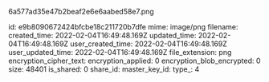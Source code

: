 6a577ad35e47b2beaf2e6e6aabed58e7.png

id: e9b8090672424bfcbe18c211720b7dfe
mime: image/png
filename: 
created_time: 2022-02-04T16:49:48.169Z
updated_time: 2022-02-04T16:49:48.169Z
user_created_time: 2022-02-04T16:49:48.169Z
user_updated_time: 2022-02-04T16:49:48.169Z
file_extension: png
encryption_cipher_text: 
encryption_applied: 0
encryption_blob_encrypted: 0
size: 48401
is_shared: 0
share_id: 
master_key_id: 
type_: 4